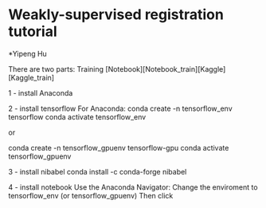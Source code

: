 # Weakly-supervised registration tutorial

*Yipeng Hu


There are two parts:
Training [Notebook][Notebook_train][Kaggle][Kaggle_train]



1 - install Anaconda

2 - install tensorflow
For Anaconda:
conda create -n tensorflow_env tensorflow
conda activate tensorflow_env

or 

conda create -n tensorflow_gpuenv tensorflow-gpu
conda activate tensorflow_gpuenv

3 - install nibabel
conda install -c conda-forge nibabel


4 - install notebook
Use the Anaconda Navigator:
Change the enviroment to tensorflow_env (or tensorflow_gpuenv)
Then click